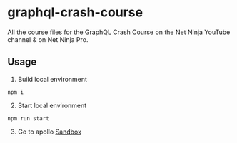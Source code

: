 # graphql-crash-course
All the course files for the GraphQL Crash Course on the Net Ninja YouTube channel &amp; on Net Ninja Pro.

## Usage 
1. Build local environment
```
npm i
```

2. Start local environment
```
npm run start
```

3. Go to apollo [Sandbox](http://localhost:4000/)